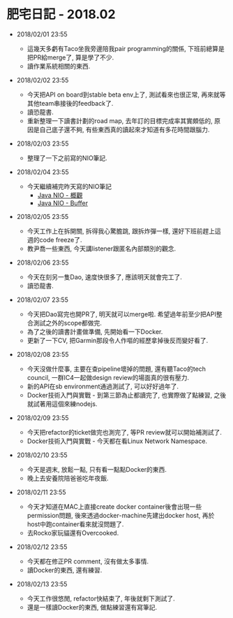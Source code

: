 # 肥宅日記 - 2018.02

* 2018/02/01 23:55
    * 這幾天多虧有Taco坐我旁邊陪我pair programming的關係, 下班前總算是把PR給merge了, 算是學了不少.
    * 讀作業系統相關的東西.

* 2018/02/02 23:55
    * 今天把API on board到stable beta env上了, 測試看來也很正常, 再來就等其他team串接後的feedback了.
    * 讀恐龍書.
    * 重新整理一下讀書計劃的road map, 去年訂的目標完成率其實頗低的, 原因是自己底子還不夠, 有些東西真的讀起來才知道有多花時間跟腦力.

* 2018/02/03 23:55
    * 整理了一下之前寫的NIO筆記.

* 2018/02/04 23:55
    * 今天繼續補完昨天寫的NIO筆記
        * [Java NIO - 概觀](https://medium.com/@clu1022/java-nio-%E6%A6%82%E8%A7%80-68b8126a9224)
        * [Java NIO - Buffer](https://medium.com/@clu1022/java-nio-buffer-c98b52fd93ca)

* 2018/02/05 23:55
    * 今天工作上在拆開關, 拆得我心驚膽跳, 跟拆炸彈一樣, 還好下班前趕上這週的code freeze了.
    * 教尹喬一些東西, 今天講listener跟匿名內部類別的觀念.

* 2018/02/06 23:55
    * 今天在刻另一隻Dao, 速度快很多了, 應該明天就會完工了.
    * 讀恐龍書.

* 2018/02/07 23:55
    * 今天把Dao寫完也開PR了, 明天就可以merge啦. 希望過年前至少把API整合測試之外的scope都做完.
    * 為了之後的讀書計畫做準備, 先開始看一下Docker.
    * 更新了一下CV, 把Garmin那段令人作嘔的經歷拿掉後反而變好看了.

* 2018/02/08 23:55
    * 今天沒做什麼事, 主要在查pipeline壞掉的問題, 還有聽Taco的tech council, 一群IC4一起做design review的場面真的很有壓力.
    * 新的API在sb environment通過測試了, 可以好好過年了.
    * Docker技術入門與實戰 - 到第三節為止都讀完了, 也實際做了點練習, 之後就試著用這個來練nodejs.

* 2018/02/09 23:55
    * 今天把refactor的ticket做完也測完了, 等PR review就可以開始補測試了.
    * Docker技術入門與實戰 - 今天都在看Linux Network Namespace.

* 2018/02/10 23:55
    * 今天是週末, 放鬆一點, 只有看一點點Docker的東西.
    * 晚上去安養院陪爸爸吃年夜飯.

* 2018/02/11 23:55
    * 今天才知道在MAC上直接create docker container後會出現一些permission問題, 後來透過docker-machine先建出docker host, 再於host中跑container看來就沒問題了.
    * 去Rocko家玩貓還有Overcooked.

* 2018/02/12 23:55
    * 今天都在修正PR comment, 沒有做太多事情.
    * 讀Docker的東西, 還有練習.

* 2018/02/13 23:55
    * 今天工作很悠閒, refactor快結束了, 年後就剩下測試了.
    * 還是一樣讀Docker的東西, 做點練習還有寫筆記.
